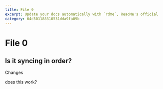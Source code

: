 ```yaml
---
title: File 0
excerpt: Update your docs automatically with `rdme`, ReadMe's official CLI and GitHub Action!
category: 64d501188310531dda9fa09b
---
```


# File 0

## Is it syncing in order?

Changes

does this work?

<img href="https://github.com/t-tullis/test-sync/blob/c62513f7d497d6d0781dcd065c61568ce088eb3b/images/Screenshot%202023-08-28%20at%201.48.32%20PM.png?raw=true"/>
